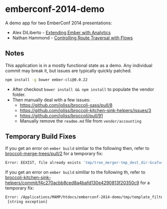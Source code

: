emberconf-2014-demo
===================

A demo app for two EmberConf 2014 presentations:

- Alex DiLiberto - [Extending Ember with Analytics](http://alexdiliberto.com/talks/extending-ember-with-analytics/#/)
- Nathan Hammond - [Controlling Route Traversal with Flows](http://emberconf.com/schedule.html#hammond)

## Notes

This application is in a mostly functional state as a demo. Any individual commit may break it, but issues are typically quickly patched.

```bash
npm install -g bower ember-cli@0.0.22
```

- After checkout `bower install && npm install` to populate the vendor folder.
- Then manually deal with a few issues:
  - https://github.com/joliss/broccoli-sass/pull/8
  - https://github.com/joliss/broccoli-kitchen-sink-helpers/issues/3
  - https://github.com/joliss/broccoli/pull/91
  - Manually remove the `readme.md` file from `vendor/accounting`

## Temporary Build Fixes

If you get an error on `ember build` simliar to the following then, refer to [broccoli-merge-trees/pull/2](https://github.com/joliss/broccoli-merge-trees/pull/2) for a temporary fix:

```sh
Error: EEXIST, file already exists 'tmp/tree_merger-tmp_dest_dir-Gca7u4E2.tmp/license'`
```

If you get an error on `ember build` simlilar to the following th, refer to [broccoli-kitchen-sink-helpers/commit/f4c270acbb8ced8a4bafd130e4290813f20350c9](https://github.com/nathanhammond/broccoli-kitchen-sink-helpers/commit/f4c270acbb8ced8a4bafd130e4290813f20350c9) for a temporary fix:

```sh
Error: /Applications/MAMP/htdocs/emberconf-2014-demo/tmp/template_filter-tmp_dest_dir-wBaEB4g1.tmp/emberconf-2014-demo/styles/app.scss:7: error: file to import not found or unreadable: 'normalize'
 [string exception]
```
